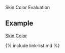 ﻿Skin Color Evaluation

## Example

[Skin Color](Observation-SkinColorEval-example.html)

{% include link-list.md %}